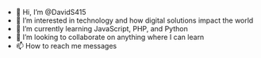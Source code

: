 - 👋 Hi, I’m @DavidS415
- 👀 I’m interested in technology and how digital solutions impact the world
- 🌱 I’m currently learning JavaScript, PHP, and Python
- 💞️ I’m looking to collaborate on anything where I can learn
- 📫 How to reach me messages

<!---
DavidS415/DavidS415 is a ✨ special ✨ repository because its `README.md` (this file) appears on your GitHub profile.
You can click the Preview link to take a look at your changes.
--->
